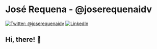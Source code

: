 <!--
**joserequenaidv/joserequenaidv** is a ✨ _special_ ✨ repository because its `README.md` (this file) appears on your GitHub profile.
-->

# José Requena - @joserequenaidv
[![Twitter: @joserequenaidv](https://img.shields.io/twitter/follow/joserequenaidv?style=social)](https://twitter.com/joserequenaidv) [![LinkedIn](https://img.shields.io/badge/-Jose%20Requena-0077B5?style=flat&amp;logo=Linkedin&amp;logoColor=white)](https://www.linkedin.com/in/joserequenaidv/)

## Hi, there! :wave:
